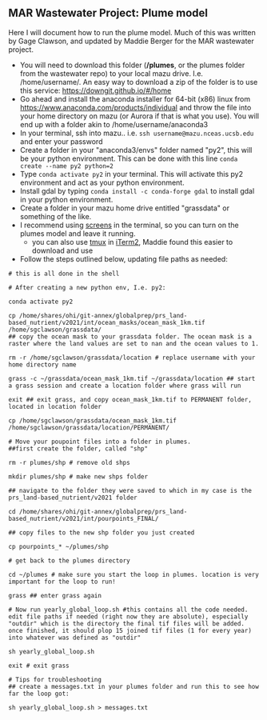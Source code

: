 ## MAR Wastewater Project: Plume model 

Here I will document how to run the plume model. Much of this was written by Gage Clawson, and updated by Maddie Berger for the MAR wastewater project.
 
 - You will need to download this folder (**/plumes**, or the plumes folder from the wastewater repo) to your local mazu drive. I.e. /home/username/. An easy way to download a zip of the folder is to use this service: https://downgit.github.io/#/home
 - Go ahead and install the anaconda installer for 64-bit (x86) linux from https://www.anaconda.com/products/individual and throw the file into your home directory on mazu (or Aurora if that is what you use). You will end up with a folder akin to /home/username/anaconda3
 - In your terminal, ssh into mazu.. i.e. `ssh username@mazu.nceas.ucsb.edu` and enter your password
 - Create a folder in your "anaconda3/envs" folder named "py2", this will be your python environment. This can be done with this line `conda create --name py2 python=2`
 - Type `conda activate py2` in your terminal. This will activate this py2 environment and act as your python environment. 
 - Install gdal by typing `conda install -c conda-forge gdal` to install gdal in your python environment. 
 - Create a folder in your mazu home drive entitled "grassdata" or something of the like.
 - I recommend using [screens](http://www.kinnetica.com/2011/05/29/using-screen-on-mac-os-x/) in the terminal, so you can turn on the plumes model and leave it running.
    + you can also use [tmux](https://www.hamvocke.com/blog/a-quick-and-easy-guide-to-tmux/) in [iTerm2](https://iterm2.com/), Maddie found this easier to download and use
 - Follow the steps outlined below, updating file paths as needed: 
 
 ```
# this is all done in the shell

# After creating a new python env, I.e. py2: 

conda activate py2

cp /home/shares/ohi/git-annex/globalprep/prs_land-based_nutrient/v2021/int/ocean_masks/ocean_mask_1km.tif /home/sgclawson/grassdata/ 
## copy the ocean mask to your grassdata folder. The ocean mask is a raster where the land values are set to nan and the ocean values to 1.

rm -r /home/sgclawson/grassdata/location # replace username with your home directory name

grass -c ~/grassdata/ocean_mask_1km.tif ~/grassdata/location ## start a grass session and create a location folder where grass will run 

exit ## exit grass, and copy ocean_mask_1km.tif to PERMANENT folder, located in location folder

cp /home/sgclawson/grassdata/ocean_mask_1km.tif /home/sgclawson/grassdata/location/PERMANENT/

# Move your poupoint files into a folder in plumes. 
##first create the folder, called "shp" 

rm -r plumes/shp # remove old shps
 
mkdir plumes/shp # make new shps folder

## navigate to the folder they were saved to which in my case is the prs_land-based_nutrient/v2021 folder

cd /home/shares/ohi/git-annex/globalprep/prs_land-based_nutrient/v2021/int/pourpoints_FINAL/

## copy files to the new shp folder you just created

cp pourpoints_* ~/plumes/shp

# get back to the plumes directory

cd ~/plumes # make sure you start the loop in plumes. location is very important for the loop to run!

grass ## enter grass again

# Now run yearly_global_loop.sh #this contains all the code needed. edit file paths if needed (right now they are absolute), especially "outdir" which is the directory the final tif files will be added. once finished, it should plop 15 joined tif files (1 for every year) into whatever was defined as "outdir"

sh yearly_global_loop.sh

exit # exit grass

# Tips for troubleshooting
## create a messages.txt in your plumes folder and run this to see how far the loop got: 

sh yearly_global_loop.sh > messages.txt

```

